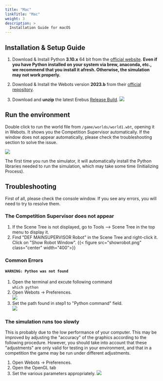 ```yaml
---
title: "Mac"
linkTitle: "Mac"
weight: 3
description: >
  Installation Guide for macOS
---
```


## Installation & Setup Guide
1. Download & Install Python **3.10.x** 64 bit from the [official website](https://www.python.org/downloads/macos/).  **Even if you have Python installed on your system via brew, anaconda, etc., we recommend that you install it afresh. Otherwise, the simulation may not work properly.** 

1. Download & Install the Webots version **2023.b** from their [official repository](https://github.com/cyberbotics/webots/releases/download/R2023b/webots-R2023b.dmg).   

1. Download and **unzip** the latest Erebus [Release Build](https://github.com/robocup-junior/erebus/releases).
![](download_erebus.png)


## Run the environment
Double click to run the world file from `/game/worlds/world1.wbt`, opening it in Webots. It shows you the Competition Supervisor automatically. If the window does not appear automatically, please check the troubleshooting section to solve the issue.

![](initializing.png)

The first time you run the simulator, it will automatically install the Python libraries needed to run the simulation, which may take some time (Initializing Process).


## Troubleshooting
First of all, please check the console window. If you see any errors, you will need to try to resolve them.
### The Competition Supervisor does not appear
1. If the Scene Tree is not displayed, go to Tools --> Scene Tree in the top menu to display it.
2. Find "DEF MAINSUPERVISOR Robot" in the Scene Tree and right-click it. Click on "Show Robot Window".
{{< figure src="showrobot.png" class="center" width="400">}}

### Common Errors
#### `WARNING: Python was not found`
1. Open the terminal and excute following command  
`which python`
2. Open Webots -> Preferences.  
![](preferences_open.png)
1. Set the path found in step1 to "Python command" field.  
![](preferences.png)

### The simulation runs too slowly
This is probably due to the low performance of your computer. This may be improved by adjusting the "accuracy" of the graphics according to the following procedure. However, you should take into account that these "adjustments" are only valid for testing in your environment, and that in a competition the game may be run under different adjustments.
1. Open Webots -> Preferences.
2. Open the OpenGL tab
3. Set the various parameters appropriately.
![](opengl.png)
